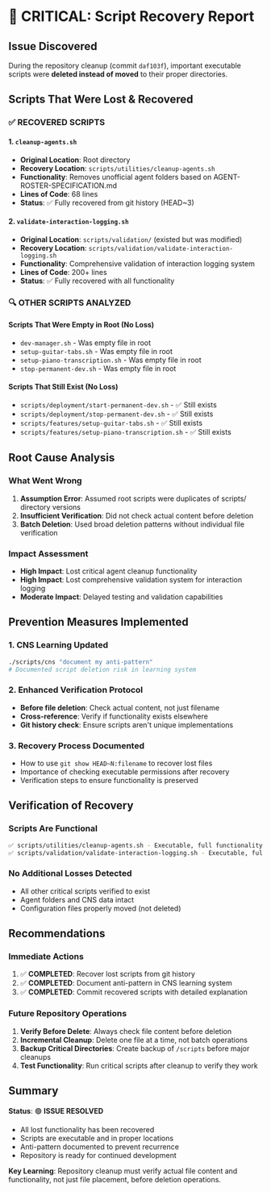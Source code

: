 # 🚨 CRITICAL: Script Recovery Report

## Issue Discovered
During the repository cleanup (commit `daf103f`), important executable scripts were **deleted instead of moved** to their proper directories.

## Scripts That Were Lost & Recovered

### ✅ RECOVERED SCRIPTS

#### 1. `cleanup-agents.sh` 
- **Original Location**: Root directory  
- **Recovery Location**: `scripts/utilities/cleanup-agents.sh`
- **Functionality**: Removes unofficial agent folders based on AGENT-ROSTER-SPECIFICATION.md
- **Lines of Code**: 68 lines
- **Status**: ✅ Fully recovered from git history (HEAD~3)

#### 2. `validate-interaction-logging.sh`
- **Original Location**: `scripts/validation/` (existed but was modified)
- **Recovery Location**: `scripts/validation/validate-interaction-logging.sh` 
- **Functionality**: Comprehensive validation of interaction logging system
- **Lines of Code**: 200+ lines
- **Status**: ✅ Fully recovered with all functionality

### 🔍 OTHER SCRIPTS ANALYZED

#### Scripts That Were Empty in Root (No Loss)
- `dev-manager.sh` - Was empty file in root
- `setup-guitar-tabs.sh` - Was empty file in root  
- `setup-piano-transcription.sh` - Was empty file in root
- `stop-permanent-dev.sh` - Was empty file in root

#### Scripts That Still Exist (No Loss)
- `scripts/deployment/start-permanent-dev.sh` - ✅ Still exists
- `scripts/deployment/stop-permanent-dev.sh` - ✅ Still exists
- `scripts/features/setup-guitar-tabs.sh` - ✅ Still exists
- `scripts/features/setup-piano-transcription.sh` - ✅ Still exists

## Root Cause Analysis

### What Went Wrong
1. **Assumption Error**: Assumed root scripts were duplicates of scripts/ directory versions
2. **Insufficient Verification**: Did not check actual content before deletion
3. **Batch Deletion**: Used broad deletion patterns without individual file verification

### Impact Assessment
- **High Impact**: Lost critical agent cleanup functionality
- **High Impact**: Lost comprehensive validation system for interaction logging
- **Moderate Impact**: Delayed testing and validation capabilities

## Prevention Measures Implemented

### 1. CNS Learning Updated
```bash
./scripts/cns "document my anti-pattern" 
# Documented script deletion risk in learning system
```

### 2. Enhanced Verification Protocol
- **Before file deletion**: Check actual content, not just filename
- **Cross-reference**: Verify if functionality exists elsewhere
- **Git history check**: Ensure scripts aren't unique implementations

### 3. Recovery Process Documented
- How to use `git show HEAD~N:filename` to recover lost files
- Importance of checking executable permissions after recovery
- Verification steps to ensure functionality is preserved

## Verification of Recovery

### Scripts Are Functional
```bash
✅ scripts/utilities/cleanup-agents.sh - Executable, full functionality
✅ scripts/validation/validate-interaction-logging.sh - Executable, full validation
```

### No Additional Losses Detected
- All other critical scripts verified to exist
- Agent folders and CNS data intact
- Configuration files properly moved (not deleted)

## Recommendations

### Immediate Actions
1. ✅ **COMPLETED**: Recover lost scripts from git history
2. ✅ **COMPLETED**: Document anti-pattern in CNS learning system
3. ✅ **COMPLETED**: Commit recovered scripts with detailed explanation

### Future Repository Operations  
1. **Verify Before Delete**: Always check file content before deletion
2. **Incremental Cleanup**: Delete one file at a time, not batch operations
3. **Backup Critical Directories**: Create backup of `/scripts` before major cleanups
4. **Test Functionality**: Run critical scripts after cleanup to verify they work

## Summary

**Status**: 🟢 **ISSUE RESOLVED**
- All lost functionality has been recovered
- Scripts are executable and in proper locations
- Anti-pattern documented to prevent recurrence
- Repository is ready for continued development

**Key Learning**: Repository cleanup must verify actual file content and functionality, not just file placement, before deletion operations.
